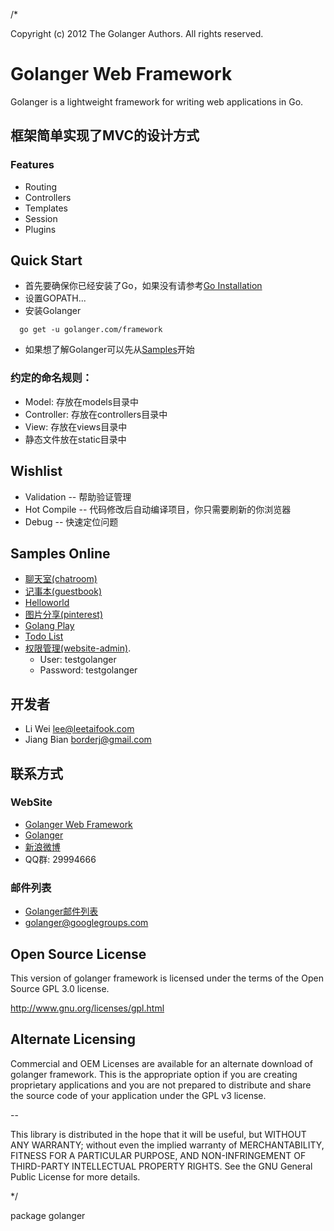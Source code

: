 /*

Copyright (c) 2012 The Golanger Authors. All rights reserved.


Golanger Web Framework
=======================================================================

Golanger is a lightweight framework for writing web applications in Go. 


## 框架简单实现了MVC的设计方式

### Features
 * Routing
 * Controllers
 * Templates
 * Session
 * Plugins

## Quick Start
 * 首先要确保你已经安装了Go，如果没有请参考<a href="http://golang.org/doc/install" target="_blank">Go Installation</a>
 * 设置GOPATH...
 * 安装Golanger

 ```
   go get -u golanger.com/framework
```

 * 如果想了解Golanger可以先从<a href="https://github.com/golangers/samples" target="_blank">Samples</a>开始

### 约定的命名规则：
 * Model: 存放在models目录中
 * Controller: 存放在controllers目录中
 * View: 存放在views目录中
 * 静态文件放在static目录中

## Wishlist
 * Validation -- 帮助验证管理
 * Hot Compile -- 代码修改后自动编译项目，你只需要刷新的你浏览器
 * Debug -- 快速定位问题

## Samples Online
 * <a href="http://chatroom.golanger.com" target="_blank">聊天室(chatroom)</a>
 * <a href="http://guestbook.golanger.com" target="_blank">记事本(guestbook)</a>
 * <a href="http://helloworld.golanger.com" target="_blank">Helloworld</a>
 * <a href="http://pinterest.golanger.com" target="_blank">图片分享(pinterest)</a>
 * <a href="http://play.golanger.com" target="_blank">Golang Play</a>
 * <a href="http://todo.golanger.com" target="_blank">Todo List</a>
 * <a href="http://website-admin.golanger.com" target="_blank">权限管理(website-admin)</a>. 
   * User: testgolanger
   * Password: testgolanger 


## 开发者
 * Li Wei <lee@leetaifook.com>
 * Jiang Bian <borderj@gmail.com>

## 联系方式
### WebSite
 * <a href="http://golanger.com/framework" target="_blank">Golanger Web Framework</a>
 * <a href="http://golanger.com" target="_blank">Golanger</a>
 * <a href="http://weibo.com/golanger" target="_blank">新浪微博</a>
 * QQ群: 29994666

### 邮件列表
 * <a href="https://groups.google.com/group/golanger" target="_blank">Golanger邮件列表</a>
 * <golanger@googlegroups.com>

Open Source License
------------------------------------------------------------------------------------------
This version of golanger framework is licensed under the terms of the Open Source GPL 3.0 license. 

http://www.gnu.org/licenses/gpl.html

Alternate Licensing
------------------------------------------------------------------------------------------
Commercial and OEM Licenses are available for an alternate download of golanger framework.
This is the appropriate option if you are creating proprietary applications and you are 
not prepared to distribute and share the source code of your application under the 
GPL v3 license. 

--

This library is distributed in the hope that it will be useful, but WITHOUT ANY WARRANTY; without even the implied warranty of MERCHANTABILITY, FITNESS FOR A PARTICULAR PURPOSE, AND NON-INFRINGEMENT OF THIRD-PARTY INTELLECTUAL PROPERTY RIGHTS.  See the GNU General Public License for more details.


*/

package golanger
